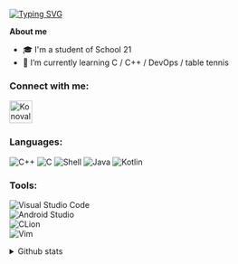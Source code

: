 [![Typing SVG](https://readme-typing-svg.demolab.com/?lines=Hello!+I'm+Timur+Konovalov)](https://git.io/typing-svg)

**About me**

- 🎓 I'm a student of School 21
- 🏓 I’m currently learning C / C++ / DevOps / table tennis

### Connect with me:
<a href="https://t.me/KonovalovTim" target="blank"><img align="center" src="https://raw.githubusercontent.com/daniilshat/daniilshat/2d7eafe5250314b3d422c86b35de062e0f1f5178/icons/Telegram.svg" alt="KonovalovTim" height="40" width="40" /></a>

### Languages:
![C++](https://img.shields.io/badge/C%2B%2B-00599C?style=for-the-badge&logo=C%2B%2B&logoColor=white)
![C](https://img.shields.io/badge/C-A8B9CC?style=for-the-badge&logo=c&logoColor=white)
![Shell](https://img.shields.io/badge/Bash-%2311AB00.svg?style=for-the-badge&logo=shell&logoColor=white)
![Java](https://img.shields.io/badge/java-%23ED8B00.svg?style=for-the-badge&logo=java&logoColor=white)
![Kotlin](https://img.shields.io/badge/kotlin-%237F52FF.svg?style=for-the-badge&logo=kotlin&logoColor=white)

### Tools:
![Visual Studio Code](https://img.shields.io/badge/Visual%20Studio%20Code-0078d7.svg?style=for-the-badge&logo=visual-studio-code&logoColor=white)  
![Android Studio](https://img.shields.io/badge/Android%20Studio-3DDC84.svg?style=for-the-badge&logo=android-studio&logoColor=white)  
![CLion](https://img.shields.io/badge/CLion-black?style=for-the-badge&logo=clion&logoColor=white)  
![Vim](https://img.shields.io/badge/VIM-%2311AB00.svg?style=for-the-badge&logo=vim&logoColor=white)

<details>
<summary>Github stats</summary>
<img align="left" alt="codeSTACKr's GitHub Stats" src="https://github-readme-stats.vercel.app/api?username=konovalovtim&show_icons=true&hide_border=false&title_color=ff652f&icon_color=FFE400&bg_color=09131B&text_color=ffffff&border_color=0c1a25" />
</details>

